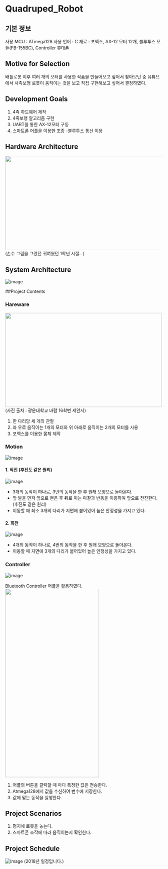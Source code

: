 # Quadruped_Robot

## 기본 정보
사용 MCU : ATmega128
사용 언어 : C
재료 : 포맥스, AX-12 모터 12개, 블루투스 모듈(FB-155BC), Controller 휴대폰

## Motive for Selection
배틀로봇 이후 여러 개의 모터를 사용한 작품을 만들어보고 싶어서 찾아보던 중 유튜브에서 사족보행 로봇이 움직이는 것을 보고 직접 구현해보고 싶어서 결정하였다.

## Development Goals
1. 4족 하드웨어 제작
2. 4족보행 알고리즘 구현
3. UART를 통한 AX-12모터 구동
4. 스마트폰 어플을 이용한 조종
	-블루투스 통신 이용
  
## Hardware Architecture
  <img src = "https://user-images.githubusercontent.com/53519801/153713518-521709df-666f-4525-a625-aa53dfef4b1a.png" width = "800" height = "300">
(손수 그림을 그렸던 귀여웠던 1학년 시절.. )

## System Architecture
![image](https://user-images.githubusercontent.com/53519801/153713533-a5f5da05-f003-4a89-89c5-cdc298208800.png)

##Project Contents
### Hareware
  <img src = "https://user-images.githubusercontent.com/53519801/153713594-4f6c644d-5f8f-47df-800b-4f0770964958.png" width = "500" height = "300">
(사진 출처 : 광운대학교 바람 16학번 제안서)

1. 한 다리당 세 개의 관절
2. 좌 우로 움직이는 1개의 모터와 위 아래로 움직이는 2개의 모터를 사용
3. 포맥스를 이용한 몸체 제작

### Motion
![image](https://user-images.githubusercontent.com/53519801/153713613-3964624b-cb9f-4ae9-a0e2-472e1e9945d2.png)

#### 1. 직진 (후진도 같은 원리)
![image](https://user-images.githubusercontent.com/53519801/153713974-5afbcbcc-d116-4b31-ada7-92a637e74177.png)

- 3개의 동작이 하나로, 3번의 동작을 한 후 원래 모양으로 돌아온다.
- 앞 발을 먼저 앞으로 뻗은 후 뒤로 미는 마찰과 반동을 이용하여 앞으로 전진한다. (후진도 같은 원리)
- 이동할 때 최소 3개의 다리가 지면에 붙어있어 높은 안정성을 가지고 있다.

#### 2. 회전
![image](https://user-images.githubusercontent.com/53519801/153713722-07728cd6-450a-4435-b91e-1debc25ce8ce.png)

- 4개의 동작이 하나로, 4번의 동작을 한 후 원래 모양으로 돌아온다.
- 이동할 때 지면에 3개의 다리가 붙어있어 높은 안정성을 가지고 있다.

### Controller
![image](https://user-images.githubusercontent.com/53519801/153714024-0f2a5b97-f4a2-4db2-8158-d174633573bb.png)

Bluetooth Controller 어플을 활용하였다.
  <img src = "https://user-images.githubusercontent.com/53519801/153714094-5db1d5a3-2503-4e88-a83d-fb14123f8771.png" width = "300" height = "600">

1. 어플의 버튼을 클릭할 때 마다 특정한 값은 전송한다.
2. Atmega128에서 값을 수신하여 변수에 저장한다.
3. 값에 맞는 동작을 실행한다.

## Project Scenarios
1. 평지에 로봇을 놓는다.
2. 스마트폰 조작에 따라 움직이는지 확인한다.

## Project Schedule
![image](https://user-images.githubusercontent.com/53519801/153714104-2e6f623c-5227-4c90-9126-f9825216254b.png)
(2018년 일정입니다.)
